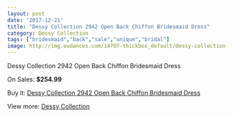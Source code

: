 ```yaml
---
layout: post
date: '2017-12-21'
title: "Dessy Collection 2942 Open Back Chiffon Bridesmaid Dress"
category: Dessy Collection
tags: ["bridesmaid","back","sale","unique","bridal"]
image: http://img.eudances.com/14707-thickbox_default/dessy-collection-2942-open-back-chiffon-bridesmaid-dress.jpg
---
```

Dessy Collection 2942 Open Back Chiffon Bridesmaid Dress

On Sales: **$254.99**
<a href="https://www.eudances.com/en/dessy-collection/4395-dessy-collection-2942-open-back-chiffon-bridesmaid-dress.html"><amp-img layout="responsive" width="600" height="600" src="//img.eudances.com/14707-thickbox_default/dessy-collection-2942-open-back-chiffon-bridesmaid-dress.jpg" alt="Dessy Collection 2942 Open Back Chiffon Bridesmaid Dress 0" /></a>
<a href="https://www.eudances.com/en/dessy-collection/4395-dessy-collection-2942-open-back-chiffon-bridesmaid-dress.html"><amp-img layout="responsive" width="600" height="600" src="//img.eudances.com/14710-thickbox_default/dessy-collection-2942-open-back-chiffon-bridesmaid-dress.jpg" alt="Dessy Collection 2942 Open Back Chiffon Bridesmaid Dress 1" /></a>
<a href="https://www.eudances.com/en/dessy-collection/4395-dessy-collection-2942-open-back-chiffon-bridesmaid-dress.html"><amp-img layout="responsive" width="600" height="600" src="//img.eudances.com/14709-thickbox_default/dessy-collection-2942-open-back-chiffon-bridesmaid-dress.jpg" alt="Dessy Collection 2942 Open Back Chiffon Bridesmaid Dress 2" /></a>
<a href="https://www.eudances.com/en/dessy-collection/4395-dessy-collection-2942-open-back-chiffon-bridesmaid-dress.html"><amp-img layout="responsive" width="600" height="600" src="//img.eudances.com/14708-thickbox_default/dessy-collection-2942-open-back-chiffon-bridesmaid-dress.jpg" alt="Dessy Collection 2942 Open Back Chiffon Bridesmaid Dress 3" /></a>

Buy it: [Dessy Collection 2942 Open Back Chiffon Bridesmaid Dress](https://www.eudances.com/en/dessy-collection/4395-dessy-collection-2942-open-back-chiffon-bridesmaid-dress.html "Dessy Collection 2942 Open Back Chiffon Bridesmaid Dress")

View more: [Dessy Collection](https://www.eudances.com/en/60-Dessy-Collection "Dessy Collection")